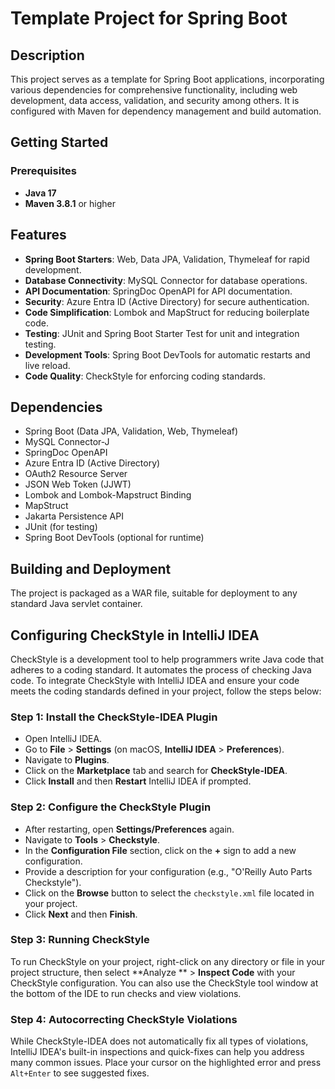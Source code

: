 # Template Project for Spring Boot

## Description
This project serves as a template for Spring Boot applications, incorporating various dependencies for comprehensive
functionality, including web development, data access, validation, and security among others. It is configured with
Maven for dependency management and build automation.

## Getting Started

### Prerequisites

- **Java 17**
- **Maven 3.8.1** or higher

## Features

- **Spring Boot Starters**: Web, Data JPA, Validation, Thymeleaf for rapid development.
- **Database Connectivity**: MySQL Connector for database operations.
- **API Documentation**: SpringDoc OpenAPI for API documentation.
- **Security**: Azure Entra ID (Active Directory) for secure authentication.
- **Code Simplification**: Lombok and MapStruct for reducing boilerplate code.
- **Testing**: JUnit and Spring Boot Starter Test for unit and integration testing.
- **Development Tools**: Spring Boot DevTools for automatic restarts and live reload.
- **Code Quality**: CheckStyle for enforcing coding standards.

## Dependencies

- Spring Boot (Data JPA, Validation, Web, Thymeleaf)
- MySQL Connector-J
- SpringDoc OpenAPI
- Azure Entra ID (Active Directory)
- OAuth2 Resource Server
- JSON Web Token (JJWT)
- Lombok and Lombok-Mapstruct Binding
- MapStruct
- Jakarta Persistence API
- JUnit (for testing)
- Spring Boot DevTools (optional for runtime)

## Building and Deployment

The project is packaged as a WAR file, suitable for deployment to any standard Java servlet container.

## Configuring CheckStyle in IntelliJ IDEA

CheckStyle is a development tool to help programmers write Java code that adheres to a coding standard. It automates the
process of checking Java code. To integrate CheckStyle with IntelliJ IDEA and ensure your code meets the coding
standards defined in your project, follow the steps below:

### Step 1: Install the CheckStyle-IDEA Plugin

- Open IntelliJ IDEA.
- Go to **File** > **Settings** (on macOS, **IntelliJ IDEA** > **Preferences**).
- Navigate to **Plugins**.
- Click on the **Marketplace** tab and search for **CheckStyle-IDEA**.
- Click **Install** and then **Restart** IntelliJ IDEA if prompted.

### Step 2: Configure the CheckStyle Plugin

- After restarting, open **Settings/Preferences** again.
- Navigate to **Tools** > **Checkstyle**.
- In the **Configuration File** section, click on the **+** sign to add a new configuration.
- Provide a description for your configuration (e.g., "O'Reilly Auto Parts Checkstyle").
- Click on the **Browse** button to select the `checkstyle.xml` file located in your project.
- Click **Next** and then **Finish**.

### Step 3: Running CheckStyle

To run CheckStyle on your project, right-click on any directory or file in your project structure, then select **Analyze
** > **Inspect Code** with your CheckStyle configuration. You can also use the CheckStyle tool window at the bottom of
the IDE to run checks and view violations.

### Step 4: Autocorrecting CheckStyle Violations

While CheckStyle-IDEA does not automatically fix all types of violations, IntelliJ IDEA's built-in inspections and
quick-fixes can help you address many common issues. Place your cursor on the highlighted error and press `Alt+Enter` to
see suggested fixes.